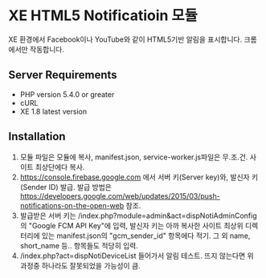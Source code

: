 # XE HTML5 Notificatioin 모듈

XE 환경에서 Facebook이나 YouTube와 같이 HTML5기반 알림을 표시합니다.
크롬에서만 작동합니다.

## Server Requirements
* PHP version 5.4.0 or greater
* cURL
* XE 1.8 latest version

## Installation
1. 모듈 파일은 모듈에 복사, manifest.json, service-worker.js파일은 무.조.건. 사이트 최상단에다 복사.
2. https://console.firebase.google.com 에서 서버 키(Server key)와, 발신자 키(Sender ID) 발급. 발급 방법은 https://developers.google.com/web/updates/2015/03/push-notifications-on-the-open-web 참조.
3. 발급받은 서버 키는 /index.php?module=admin&act=dispNotiAdminConfig 의  "Google FCM API Key"에 입력, 발신자 키는 아까 복사한 사이트 최상위 디렉터리에 있는 manifest.json의 "gcm_sender_id" 항목에다 적기. 그 외 name, short_name 등.. 항목들도 적당히 입력.
4. /index.php?act=dispNotiDeviceList 들어가서 알림 테스트. 뜨지 않는다면 위 과정중 하나라도 잘못되었을 가능성이 큼.
